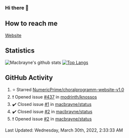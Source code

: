 ### Hi there 👋
## How to reach me
[Website](https://macbrayne.de)
<!--
Missing: Email
-->
## Statistics
![Macbrayne's github stats](https://github-readme-stats.vercel.app/api?username=macbrayne&count_private=true&show_icons=true&hide_rank=true&custom_title=macbrayne's%20GitHub%20Stats)
[![Top Langs](https://github-readme-stats.vercel.app/api/top-langs/?username=macbrayne&exclude_repo=liftron&layout=compact)](https://github.com/anuraghazra/github-readme-stats)
## GitHub Activity

<!--RECENT_ACTIVITY:start-->
1. ⭐ Starred [NumericPrime/choralprogramm-website-v1.0](https://github.com/NumericPrime/choralprogramm-website-v1.0)
2. ❗️ Opened issue [#437](https://github.com/modrinth/knossos/issues/437) in [modrinth/knossos](https://github.com/modrinth/knossos)
3. ✔️ Closed issue [#1](https://github.com/macbrayne/status/issues/1) in [macbrayne/status](https://github.com/macbrayne/status)
4. ✔️ Closed issue [#2](https://github.com/macbrayne/status/issues/2) in [macbrayne/status](https://github.com/macbrayne/status)
5. ❗️ Opened issue [#2](https://github.com/macbrayne/status/issues/2) in [macbrayne/status](https://github.com/macbrayne/status)
<!--RECENT_ACTIVITY:end-->

<!--RECENT_ACTIVITY:last_update-->
Last Updated: Wednesday, March 30th, 2022, 2:33:33 AM
<!--RECENT_ACTIVITY:last_update_end-->


<!--
**macbrayne/macbrayne** is a ✨ _special_ ✨ repository because its `README.md` (this file) appears on your GitHub profile.

Here are some ideas to get you started:

- 🔭 I’m currently working on ...
- 🌱 I’m currently learning ...
- 👯 I’m looking to collaborate on ...
- 🤔 I’m looking for help with ...
- 💬 Ask me about ...
- 📫 How to reach me: ...
- 😄 Pronouns: ...
- ⚡ Fun fact: ...
-->
